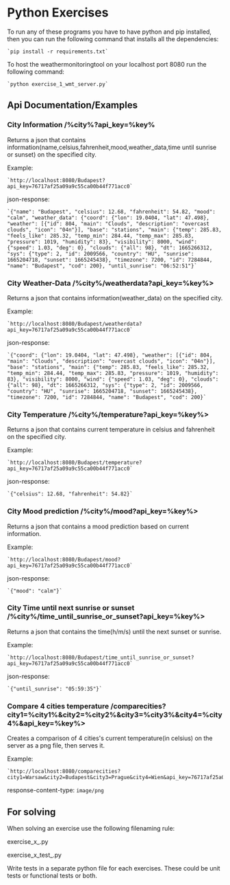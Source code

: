 # Python Exercises
 
To run any of these programs you have to have python and pip installed, then you can run the following command that installs all the dependencies:

    `pip install -r requirements.txt`

To host the weathermonitoringtool on your localhost port 8080 run the following command:

    `python exercise_1_wmt_server.py`

## Api Documentation/Examples

### City Information /%city%?api_key=%key%

Returns a json that contains information(name,celsius,fahrenheit,mood,weather_data,time until sunrise or sunset) on the specified city.

Example:

    `http://localhost:8080/Budapest?api_key=76717af25a09a9c55ca00b44f771acc0`

json-response:

    `{"name": "Budapest", "celsius": 12.68, "fahrenheit": 54.82, "mood": "calm", "weather_data": {"coord": {"lon": 19.0404, "lat": 47.498}, "weather": [{"id": 804, "main": "Clouds", "description": "overcast clouds", "icon": "04n"}], "base": "stations", "main": {"temp": 285.83, "feels_like": 285.32, "temp_min": 284.44, "temp_max": 285.83, "pressure": 1019, "humidity": 83}, "visibility": 8000, "wind": {"speed": 1.03, "deg": 0}, "clouds": {"all": 98}, "dt": 1665266312, "sys": {"type": 2, "id": 2009566, "country": "HU", "sunrise": 1665204718, "sunset": 1665245438}, "timezone": 7200, "id": 7284844, "name": "Budapest", "cod": 200}, "until_sunrise": "06:52:51"}`

### City Weather-Data /%city%/weatherdata?api_key=%key%>

Returns a json that contains information(weather_data) on the specified city.

Example:

    `http://localhost:8080/Budapest/weatherdata?api_key=76717af25a09a9c55ca00b44f771acc0`

json-response:

    `{"coord": {"lon": 19.0404, "lat": 47.498}, "weather": [{"id": 804, "main": "Clouds", "description": "overcast clouds", "icon": "04n"}], "base": "stations", "main": {"temp": 285.83, "feels_like": 285.32, "temp_min": 284.44, "temp_max": 285.83, "pressure": 1019, "humidity": 83}, "visibility": 8000, "wind": {"speed": 1.03, "deg": 0}, "clouds": {"all": 98}, "dt": 1665266312, "sys": {"type": 2, "id": 2009566, "country": "HU", "sunrise": 1665204718, "sunset": 1665245438}, "timezone": 7200, "id": 7284844, "name": "Budapest", "cod": 200}`

### City Temperature /%city%/temperature?api_key=%key%>

Returns a json that contains current temperature in celsius and fahrenheit on the specified city.

Example:

    `http://localhost:8080/Budapest/temperature?api_key=76717af25a09a9c55ca00b44f771acc0`

json-response:

    `{"celsius": 12.68, "fahrenheit": 54.82}`

### City Mood prediction /%city%/mood?api_key=%key%>

Returns a json that contains a mood prediction based on current information.

Example:

    `http://localhost:8080/Budapest/mood?api_key=76717af25a09a9c55ca00b44f771acc0`

json-response:

    `{"mood": "calm"}`

### City Time until next sunrise or sunset /%city%/time_until_sunrise_or_sunset?api_key=%key%>

Returns a json that contains the time(h/m/s) until the next sunset or sunrise.

Example:

    `http://localhost:8080/Budapest/time_until_sunrise_or_sunset?api_key=76717af25a09a9c55ca00b44f771acc0`

json-response:

    `{"until_sunrise": "05:59:35"}`

### Compare 4 cities temperature /comparecities?city1=%city1%&city2=%city2%&city3=%city3%&city4=%city4%&api_key=%key%>

Creates a comparison of 4 cities's current temperature(in celsius) on the server as a png file, then serves it.

Example:

    `http://localhost:8080/comparecities?city1=Warsaw&city2=Budapest&city3=Prague&city4=Wien&api_key=76717af25a09a9c55ca00b44f771acc0`

response-content-type:  `image/png`

## For solving

When solving an exercise use the following filenaming rule:

exercise_x_<custom part>.py

exercise_x_test_<custom part>.py

Write tests in a separate python file for each exercises.
These could be unit tests or functional tests or both.